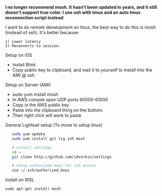 **I no longer recommend mosh. It hasn't been updated in years, and it still doesn't support true color. I use ssh with tmux and an auto tmux reconnection script instead**

I want to do remote development on linux, the best way to do this is mosh (instead of ssh). It's better because:

    1) Lower latency
    2) Reconnects to session.

Setup on iOS

- Install Blink
- Copy public key to clipboard, and mail it to yourself to install into the AMI @ ssh

Setup on Server (AMI)

- sudo yum install mosh
- In AWS console open UDP ports 60000-61000
- Copy in the AWS public key
- Paste into the clipboard thing on the bottom.
- Then right click will work to paste

General Lightsail setup (To move to setup linux)

```bash
   sudo yum update
   sudo yum install git tig zsh most

   # Install settings
   cd ~
   git clone http://github.com/idvorkin/settings

   # Setup authorized keys for ssh access
   vim ~/.ssh/authorized_keys
```

Install on WSL

```sudo add-apt-repository ppa:keithw/mosh-dev
sudo apt-get install mosh
```
